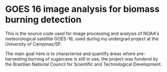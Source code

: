 # GOES 16 image analysis for biomass burning detection

This is the source code used for image processing and analysis of NOAA's meteorological satellite GOES-16, used during my undergrad project at the University of Campinas/SP.

The main goal here is to characterise and quantify áreas where pre-harvesting burning of sugarcane is still in use, the project was fundend by the Brazilian National Council for Scientific and Technological Development.
